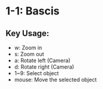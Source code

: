 # 1-1: Bascis

## Key Usage:
- w: Zoom in
- s: Zoom out
- a: Rotate left (Camera)
- d: Rotate right (Camera)
- 1~9: Select object
- mouse: Move the selected object